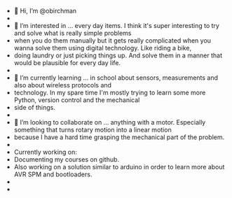 - 👋 Hi, I’m @obirchman
- 
- 👀 I’m interested in ... every day items. I think it's super interesting to try and solve what is really simple problems
- when you do them manually but it gets really complicated when you wanna solve them using digital technology. Like riding a bike,
- doing laundry or just picking things up. And solve them in a manner that would be plausible for every day life.
- 
- 🌱 I’m currently learning ... in school about sensors, measurements and also about wireless protocols and
- technology. In my spare time I'm mostly trying to learn some more Python, version control and the mechanical
- side of things.
- 
- 💞️ I’m looking to collaborate on ... anything with a motor. Especially something that turns rotary motion into a linear motion
- because I have a hard time grasping the mechanical part of the problem.
-
- Currently working on:
- Documenting my courses on github.
- Also working on a solution similar to arduino in order to learn more about AVR SPM and bootloaders.
-
- 
<!---
obirchman/obirchman is a ✨ special ✨ repository because its `README.md` (this file) appears on your GitHub profile.
You can click the Preview link to take a look at your changes.
--->

